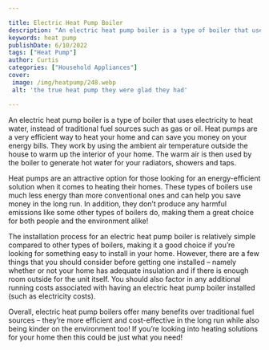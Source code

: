 ```yaml
---

title: Electric Heat Pump Boiler
description: "An electric heat pump boiler is a type of boiler that uses electricity to heat water, instead of traditional fuel sources such as ...learn more"
keywords: heat pump
publishDate: 6/10/2022
tags: ["Heat Pump"]
author: Curtis
categories: ["Household Appliances"]
cover: 
 image: /img/heatpump/248.webp
 alt: 'the true heat pump they were glad they had'

---
```


An electric heat pump boiler is a type of boiler that uses electricity to heat water, instead of traditional fuel sources such as gas or oil. Heat pumps are a very efficient way to heat your home and can save you money on your energy bills. They work by using the ambient air temperature outside the house to warm up the interior of your home. The warm air is then used by the boiler to generate hot water for your radiators, showers and taps.

Heat pumps are an attractive option for those looking for an energy-efficient solution when it comes to heating their homes. These types of boilers use much less energy than more conventional ones and can help you save money in the long run. In addition, they don’t produce any harmful emissions like some other types of boilers do, making them a great choice for both people and the environment alike!

The installation process for an electric heat pump boiler is relatively simple compared to other types of boilers, making it a good choice if you’re looking for something easy to install in your home. However, there are a few things that you should consider before getting one installed – namely whether or not your home has adequate insulation and if there is enough room outside for the unit itself. You should also factor in any additional running costs associated with having an electric heat pump boiler installed (such as electricity costs). 

Overall, electric heat pump boilers offer many benefits over traditional fuel sources – they’re more efficient and cost-effective in the long run while also being kinder on the environment too! If you’re looking into heating solutions for your home then this could be just what you need!
